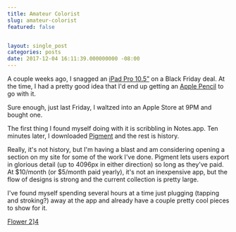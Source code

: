 ```yaml
---
title: Amateur Colorist
slug: amateur-colorist
featured: false


layout: single_post
categories: posts
date: 2017-12-04 16:11:39.000000000 -08:00
---
```


A couple weeks ago, I snagged an [iPad Pro 10.5”](https://www.apple.com/ipad-pro/) on a Black Friday deal. At the time, I had a pretty good idea that I'd end up getting an [Apple Pencil](https://www.apple.com/apple-pencil/) to go with it.

Sure enough, just last Friday, I waltzed into an Apple Store at 9PM and bought one.

The first thing I found myself doing with it is scribbling in Notes.app. Ten minutes later, I downloaded [Pigment](http://pixiteapps.com/pigment/apple-ipad-pro-pencil.html) and the rest is history.

Really, it's not history, but I'm having a blast and am considering opening a section on my site for some of the work I've done. Pigment lets users export in glorious detail (up to 4096px in either direction) so long as they've paid. At $10/month (or $5/month paid yearly), it's not an inexpensive app, but the flow of designs is strong and the current collection is pretty large.

I've found myself spending several hours at a time just plugging (tapping and stroking?) away at the app and already have a couple pretty cool pieces to show for it.

[Flower 2](https://res.cloudinary.com/johnathan-org/image/upload/c_scale,q_85,w_750/pigment_art/flower_2_2017-12-03.jpg)][4](http://res.cloudinary.com/johnathan-org/image/upload/pigment_art/flower_2_2017-12-03.jpg)

